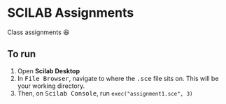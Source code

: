 # SCILAB Assignments

Class assignments :laughing:

## To run

1. Open **Scilab Desktop**
2. In <kbd>File Browser</kbd>, navigate to where the <kbd>.sce</kbd> file sits on. This will be your working directory.
3. Then, on <kbd>Scilab Console</kbd>, run `exec("assignment1.sce", 3)`

